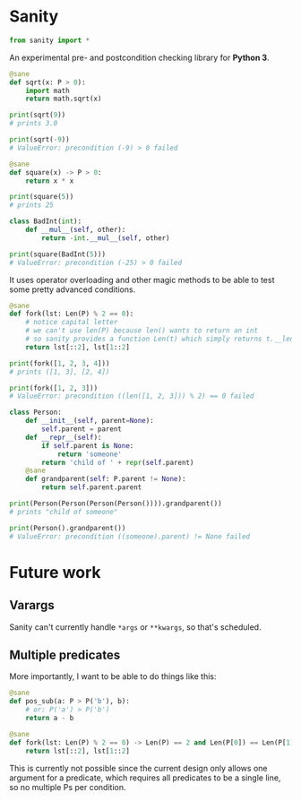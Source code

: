 # Sanity

```python
from sanity import *
```

An experimental pre- and postcondition checking library for **Python 3**.

```python
@sane
def sqrt(x: P > 0):
    import math
    return math.sqrt(x)

print(sqrt(9))
# prints 3.0

print(sqrt(-9))
# ValueError: precondition (-9) > 0 failed
```

```python
@sane
def square(x) -> P > 0:
    return x * x

print(square(5))
# prints 25

class BadInt(int):
    def __mul__(self, other):
        return -int.__mul__(self, other)

print(square(BadInt(5)))
# ValueError: precondition (-25) > 0 failed
```


It uses operator overloading and other magic methods to be able to test some
pretty advanced conditions.

```python
@sane
def fork(lst: Len(P) % 2 == 0):
    # notice capital letter
    # we can't use len(P) because len() wants to return an int
    # so sanity provides a function Len(t) which simply returns t.__len__()
    return lst[::2], lst[1::2]

print(fork([1, 2, 3, 4]))
# prints ([1, 3], [2, 4])

print(fork([1, 2, 3]))
# ValueError: precondition ((len([1, 2, 3])) % 2) == 0 failed
```

```python
class Person:
    def __init__(self, parent=None):
        self.parent = parent
    def __repr__(self):
        if self.parent is None:
            return 'someone'
        return 'child of ' + repr(self.parent)
    @sane
    def grandparent(self: P.parent != None):
        return self.parent.parent

print(Person(Person(Person(Person()))).grandparent())
# prints "child of someone"

print(Person().grandparent())
# ValueError: precondition ((someone).parent) != None failed
```

# Future work

## Varargs

Sanity can't currently handle `*args` or `**kwargs`, so that's scheduled.

## Multiple predicates

More importantly, I want to be able to do things like this:

```python
@sane
def pos_sub(a: P > P('b'), b):
    # or: P('a') > P('b')
    return a - b
```

```python
@sane
def fork(lst: Len(P) % 2 == 0) -> Len(P) == 2 and Len(P[0]) == Len(P[1]):
    return lst[::2], lst[1::2]
```

This is currently not possible since the current design only allows one
argument for a predicate, which requires all predicates to be a single line,
so no multiple Ps per condition.
